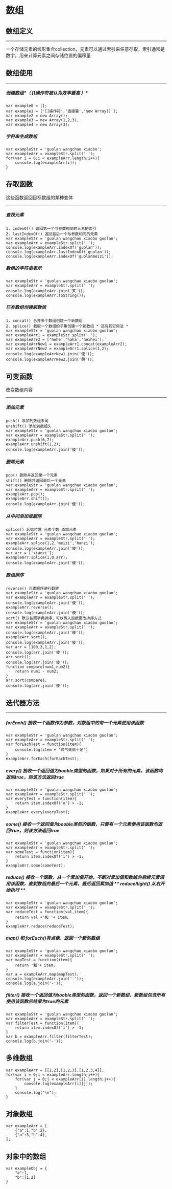 # 数组

## 数组定义
***
 一个存储元素的线形集合collection，元素可以通过索引来任意存取，索引通常是数字，用来计算元素之间存储位置的偏移量
## 数组使用
***
##### 创建数组*（ []操作符被认为效率最高 ）*
	var example0 = [];
	var example1 = ['[]操作符','直接量','new Array()'];
	var example2 = new Array();
	var example3 = new Array(1,2,3);
	var example4 = new Array(3);
##### 字符串生成数组
	var exampleStr = 'guolan wangchao xiaobo';
	var exampleArr = exampleStr.split(' ');
	for(var i = 0;i < exampleArr.length;i++){
		console.log(exampleArr[i]);
	}
## 存取函数
 这些函数返回目标数组的某种变体
***
##### 查找元素
	1. indexOf() 返回第一个与参数相同的元素的索引
	2. lastIndexOf() 返回最后一个与参数相同的元素
	var exampleStr = 'guolan wangchao xiaobo guolan';
	var exampleArr = exampleStr.split(' ');
	console.log(exampleArr.indexOf('guolan'));
	console.log(exampleArr.lastIndexOf('guolan'));
	console.log(exampleArr.indexOf('guolanmeizi'));
##### 数组的字符串表示
	var exampleStr = 'guolan wangchao xiaobo guolan';
	var exampleArr = exampleStr.split(' ');
	console.log(exampleArr.join('笑'));
	console.log(exampleArr.toString());
##### 已有数组创建新数组
	1. concat() 合并多个数组创建一个新数组
	2. splice() 截取一个数组的子集创建一个新数组 * 还有其它用法 *
	var exampleStr = 'guolan wangchao xiaobo guolan';
	var exampleArr1 = exampleStr.split(' ');
	var exampleArr2 = ['hehe','haha','heihei'];
	var exampleArrNew1 = exampleArr1.concat(exampleArr2);
	var exampleArrNew2 = exampleArr1.splice(1,2);
	console.log(exampleArrNew1.join('傻'));
	console.log(exampleArrNew2.join('哭'));
## 可变函数
 改变数组内容
***
##### 添加元素
	push() 添加到数组末尾
	unshift() 添加到数组头
	var exampleStr = 'guolan wangchao xiaobo guolan';
	var exampleArr = exampleStr.split(' ');
	exampleArr.push(6,7);
	exampleArr.unshift(1,2);
	console.log(exampleArr.join('傻'));
##### 删除元素
	pop() 删除并返回第一个元素
	shift() 删除并返回最后一个元素
	var exampleStr = 'guolan wangchao xiaobo guolan';
	var exampleArr = exampleStr.split(' ');
	exampleArr.pop();
	exampleArr.shift();
	console.log(exampleArr.join('傻'));
##### 从中间添加或删除
	splice() 起始位置 元素个数 添加元素
	var exampleStr = 'guolan wangchao xiaobo guolan';
	var exampleArr = exampleStr.split(' ');
	exampleArr.splice(1,2,'meizi','hanzi');
	console.log(exampleArr.join('傻'));
	var arr = ['xiaozi'];
	exampleArr.splice(1,0,arr);
	console.log(exampleArr.join('傻'));
##### 数组排序
	reverse() 元素顺序进行翻转
	var exampleStr = 'guolan wangchao xiaobo guolan';
	var exampleArr = exampleStr.split(' ');
	console.log(exampleArr.join('傻'));
	exampleArr.reverse();
	console.log(exampleArr.join('傻'));
	sort() 默认按照字典排序，可以传入函数更改排序方式
	var exampleStr = 'guolan wangchao xiaobo guolan';
	var exampleArr = exampleStr.split(' ');
	console.log(exampleArr.join('傻'));
	exampleArr.sort();
	console.log(exampleArr.join('傻'));
	var arr = [100,3,1,2];
	console.log(arr.join('傻'));
	arr.sort();
	console.log(arr.join('傻'));
	function compare(num1,num2){
		return num1 - num2;
	}
	arr.sort(compare);
	console.log(arr.join('傻'));
## 迭代器方法
***
##### forEach() 接收一个函数作为参数，对数组中的每一个元素使用该函数
	var exampleStr = 'guolan wangchao xiaobo guolan';
	var exampleArr = exampleStr.split(' ');
	var forEachTest = function(item){
		console.log(item + '帅气美丽十足')
	}
	exampleArr.forEach(forEachTest);
##### every() 接收一个返回值为booble类型的函数，如果对于所有的元素，该函数均返回true，则该方法返回true
	var exampleStr = 'guolan wangchao xiaobo guolan';
	var exampleArr = exampleStr.split(' ');
	var everyTest = function(item){
		return item.indexOf('o') > -1;
	}
	exampleArr.every(everyTest);
##### some() 接收一个返回值为booble类型的函数，只要有一个元素使用该函数均返回true，则该方法返回true
	var exampleStr = 'guolan wangchao xiaobo guolan';
	var exampleArr = exampleStr.split(' ');
	var someTest = function(item){
		return item.indexOf('i') > -1;
	}
	exampleArr.some(someTest);
##### reduce() 接收一个函数，从一个累加值开始，不断对累加值和数组的后续元素调用该函数，直到数组的最后一个元素，最后返回累加值   ** reduceRight() 从右开始执行 **
	var exampleStr = 'guolan wangchao xiaobo guolan';
	var exampleArr = exampleStr.split(' ');
	var reduceTest = function(val,item){
		return val +'和 '+ item;
	}
	exampleArr.reduce(reduceTest);
##### map() 和 forEach()有点像，返回一个新的数组
	var exampleStr = 'guolan wangchao xiaobo guolan';
	var exampleArr = exampleStr.split(' ');
	var mapTest = function(item){
		return '和'+ item;
	}
	var a = exampleArr.map(mapTest);
	console.log(exampleArr.join('-'));
	console.log(a.join('-'));
##### filter() 接收一个返回值为booble类型的函数，返回一个新数组，新数组包含所有使用该函数后结果为true的元素
	var exampleStr = 'guolan wangchao xiaobo guolan';
	var exampleArr = exampleStr.split(' ');
	var filterTest = function(item){
		return item.indexOf('i') > -1;
	}
	var b = exampleArr.filter(filterTest);
	console.log(b.join('-'));
## 多维数组
	var exampleArr = [[1,2],[1,2,3],[1,2,3,4]];
	for(var i = 0;i < exampleArr.length;i++){
		for(var j = 0;j < exampleArr[i].length;j++){
			console.log(exampleArr[i][j]);
		}
		console.log("\n");
	}
## 对象数组
	var exampleArr = [
		{"a":1,"b":2},
		{"a":3,"b":4},
	];
## 对象中的数组
	var exampleObj = {
		"a":1,
		"b":[1,2]
	}